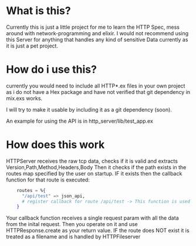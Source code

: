 # What is this?

Currently this is just a little project for me to learn the HTTP Spec, mess around with network-programming and elixir.
I would not recommend using this Server for anything that handles any kind of sensitive Data currently as it is just a pet project.

# How do i use this?

currently you would need to include all HTTP\*.ex files in your own project as i do not have a Hex package and have not verified that git dependency in mix.exs works.

I will try to make it usable by including it as a git dependency (soon).

An example for using the API is in http_server/lib/test_app.ex

# How does this work

HTTPServer receives the raw tcp data, checks if it is valid and extracts Version,Path,Method,Headers,Body
Then it checks if the path exists in the routes map specified by the user on startup.
IF it exists then the callback function for that route is executed:

```elixir
    routes = %{
      "/api/test" => json_api,
      # register callback for route /api/test -> This function is used to generate responses for /api/test
    }
```

Your callback function receives a single request param with all the data from the inital request.
Then you operate on it and use HTTPResponse.create as your return value.
IF the route does NOT exist it is treated as a filename and is handled by HTTPFileserver

